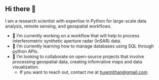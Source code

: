 ## Hi there 👋

I am a research scientist with expertise in Python for large-scale data analysis, remote sensing, and geospatial workflows. 

- 🔭 I’m currently working on a workflow that will help to process interferometric synthetic aperture radar (InSAR) data. 
- 🌱 I’m currently learning how to manage databases using SQL through python APIs.
- 👯 I’m looking to collaborate on open-source projects that involve processing geospatial data, creating infomrative maps and data visualization.
  - If you want to reach out, contact me at huwmithan@gmail.com 
<!--
**tryfan918/tryfan918** is a ✨ _special_ ✨ repository because its `README.md` (this file) appears on your GitHub profile.

Here are some ideas to get you started:

- 🔭 I’m currently working on ...
- 🌱 I’m currently learning ...
- 👯 I’m looking to collaborate on ...
- 🤔 I’m looking for help with ...
- 💬 Ask me about ...
- 📫 How to reach me: ...
- 😄 Pronouns: ...
- ⚡ Fun fact: ...
-->
